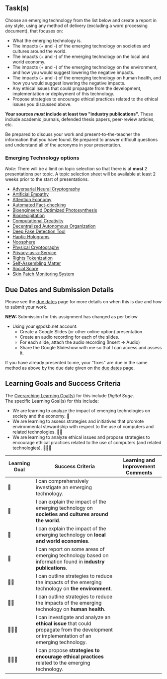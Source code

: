 ## Task(s)

Choose an emerging technology from the list below and create a report in any style, using any method of delivery (excluding a word processing document), that focuses on:
* What the emerging technology is.
* The impacts (+ and -) of the emerging technology on societies and cultures around the world.
* The impacts (+ and -) of the emerging technology on the local and world economy.
* The impacts (+ and -) of the emerging technology on the environment, and how you would suggest lowering the negative impacts.
* The impacts (+ and -) of the emerging technology on human health, and how you would suggest lowering the negative impacts.
* Any ethical issues that could propagate from the development, implementation or deployment of this technology.
* Propose strategies to encourage ethical practices related to the ethical issues you discussed above.

**Your sources _must_ include at least two "industry publications".** These include academic journals, defended thesis papers, peer-review articles, etc.

Be prepared to discuss your work and present-to-the-teacher the information that you have found. Be prepared to answer difficult questions and understand all of the acronyms in your presentation.

### Emerging Technology options
_Note_: There will be a limit on topic selection so that there is at **most** 2 presentations per topic.  A topic selection sheet will be available at least 2 weeks prior to the start of presentations.
* [Adversarial Neural Cryptography](https://viz.envisioning.io/wgs-ai/?c=tech_BG245qqSK4Euo5HEN)
* [Artificial Empathy](https://viz.envisioning.io/wgs/?c=tech_vSnyipQHrkPz9znZR)
* [Attention Economy](https://viz.envisioning.io/wgs-ai/?c=tech_qKap72iPc32GMoL6a)
* [Automated Fact-checking](https://viz.envisioning.io/wgs-ai/?c=tech_nbTj75AgBXCzGWeqg)
* [Bioengineered Optimized Photosynthesis](https://viz.envisioning.io/wgs-agri/?c=tech_srpgMxWLvQTE6vK5k)
* [Bioprecipitation](https://viz.envisioning.io/wgs-agri/?c=tech_max7Z8ZAShuCfvBSr)
* [Computational Creativity](https://viz.envisioning.io/wgs-ai/?c=tech_MkoDq6PiDWnbEGKCn)
* [Decentralized Autonomous Organization](https://viz.envisioning.io/wgs-ai/?c=tech_33tZAKxvCYxNCx2yi)
* [Deep Fake Detection Tool](https://viz.envisioning.io/wgs-ai/?c=tech_n68jEYvNoobvduoSL)
* [Haptic Holograms](https://viz.envisioning.io/neuromancer/?c=tech_t19)
* [Noosphere](https://viz.envisioning.io/wgs-ai/?c=tech_RPahyPmFNi7eXTniH)
* [Physical Cryptography](https://viz.envisioning.io/wgs-citizenship/?c=tech_SQSyATzx8mES9qAjs)
* [Privacy-as-a-Service](https://viz.envisioning.io/neuromancer/?c=tech_t39)
* [Rights Tokenization](https://viz.envisioning.io/wgs-citizenship/?c=tech_k2jndQY6MAoPdL9oy)
* [Self-Assembling Matter](https://viz.envisioning.io/wgs-ai/?c=tech_ifxetX62kH7TrhsKZ)
* [Social Score](https://viz.envisioning.io/wgs/?c=tech_SZmGFBRuoPzt8onJw)
* [Skin Patch Monitoring System](https://viz.envisioning.io/wgs/?c=tech_sxouf99LW82u5LJDA)

## Due Dates and Submission Details

Please see the [due dates](./Due-Dates-and-Submission-Details) page for more details on when this is due and how to submit your work.

**NEW:** Submission for this assignment has changed as per below
  
* Using your @pdsb.net account: 
  * Create a Google Slides (or other online option) presentation. 
  * Create an audio recording for each of the slides.
  * For each slide, attach the audio recording (Insert -> Audio)
  * Share the Google Slideshow with me so that I can access and assess it.

If you have already presented to me, your "fixes" are due in the same method as above by the due date given on the [due dates](./Due-Dates-and-Submission-Details) page. 

## Learning Goals and Success Criteria

The [Overarching Learning Goal(s)](./images/ICS4U.jpg) for this include _Digital Sage_.  
The specific Learning Goal(s) for this include:
  * We are learning to analyze the impact of emerging technologies on society and the economy. &#x1F4D7;
  * We are learning to assess strategies and initiatives that promote environmental stewardship with respect to the use of computers and related technologies. &#x1F4D7;&#x1F4D7;
  * We are learning to analyze ethical issues and propose strategies to encourage ethical practices related to the use of computers (and related technologies). &#x1F4D7;&#x1F4D7;&#x1F4D7;

| Learning Goal | Success Criteria  | Learning and Improvement Comments |
| ------------- | ----------------- | --------------------------------- |
| &#x1F4D7;     | I can comprehensively investigate an emerging technology. | |
| &#x1F4D7;     | I can explain the impact of the emerging technology on **societies and cultures around the world**. | |
| &#x1F4D7;     | I can explain the impact of the emerging technology on **local and world economies**. | |
| &#x1F4D7;     | I can report on some areas of emerging technology based on information found in **industry publications**. | |
| &#x1F4D7;&#x1F4D7; | I can outline strategies to reduce the impacts of the emerging technology on **the environment**. | |
| &#x1F4D7;&#x1F4D7; | I can outline strategies to reduce the impacts of the emerging technology on **human health**. | |
| &#x1F4D7;&#x1F4D7;&#x1F4D7; | I can investigate and analyze an **ethical issue** that could propagate from the development or implementation of an emerging technology. | |
| &#x1F4D7;&#x1F4D7;&#x1F4D7; | I can propose **strategies to encourage ethical practices** related to the emerging technology. | |